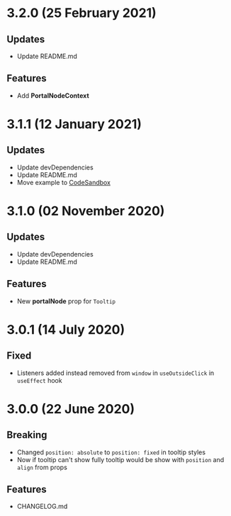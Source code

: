 # 3.2.0 (25 February 2021)

## Updates

- Update README.md

## Features

- Add **PortalNodeContext**

# 3.1.1 (12 January 2021)

## Updates

- Update devDependencies
- Update README.md
- Move example to [CodeSandbox](https://codesandbox.io/s/react-tooltpz-diej4)

# 3.1.0 (02 November 2020)

## Updates

- Update devDependencies
- Update README.md 

## Features

- New **portalNode** prop for `Tooltip`

# 3.0.1 (14 July 2020)

## Fixed

- Listeners added instead removed from `window` in `useOutsideClick` in `useEffect` hook 

# 3.0.0 (22 June 2020)

## Breaking

- Changed `position: absolute` to `position: fixed` in tooltip styles 
- Now if tooltip can't show fully tooltip would be show with `position` and `align` from props

## Features

- CHANGELOG.md
